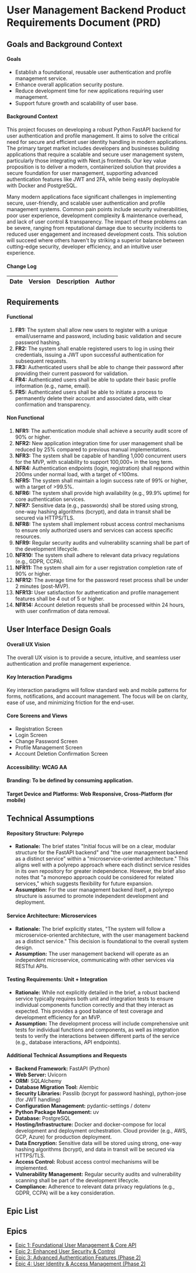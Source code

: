 # User Management Backend Product Requirements Document (PRD)

## Goals and Background Context

#### Goals
*   Establish a foundational, reusable user authentication and profile management service.
*   Enhance overall application security posture.
*   Reduce development time for new applications requiring user management.
*   Support future growth and scalability of user base.

#### Background Context
This project focuses on developing a robust Python FastAPI backend for user authentication and profile management. It aims to solve the critical need for secure and efficient user identity handling in modern applications. The primary target market includes developers and businesses building applications that require a scalable and secure user management system, particularly those integrating with Next.js frontends. Our key value proposition is to deliver a modern, containerized solution that provides a secure foundation for user management, supporting advanced authentication features like JWT and 2FA, while being easily deployable with Docker and PostgreSQL.

Many modern applications face significant challenges in implementing secure, user-friendly, and scalable user authentication and profile management systems. Common pain points include security vulnerabilities, poor user experience, development complexity & maintenance overhead, and lack of user control & transparency. The impact of these problems can be severe, ranging from reputational damage due to security incidents to reduced user engagement and increased development costs. This solution will succeed where others haven't by striking a superior balance between cutting-edge security, developer efficiency, and an intuitive user experience.

#### Change Log
| Date | Version | Description | Author |
|---|---|---|---|

## Requirements

#### Functional
1.  **FR1:** The system shall allow new users to register with a unique email/username and password, including basic validation and secure password hashing.
2.  **FR2:** The system shall enable registered users to log in using their credentials, issuing a JWT upon successful authentication for subsequent requests.
3.  **FR3:** Authenticated users shall be able to change their password after providing their current password for validation.
4.  **FR4:** Authenticated users shall be able to update their basic profile information (e.g., name, email).
5.  **FR5:** Authenticated users shall be able to initiate a process to permanently delete their account and associated data, with clear confirmation and transparency.

#### Non Functional
1.  **NFR1:** The authentication module shall achieve a security audit score of 90% or higher.
2.  **NFR2:** New application integration time for user management shall be reduced by 25% compared to previous manual implementations.
3.  **NFR3:** The system shall be capable of handling 1,000 concurrent users for the MVP, with scalability to support 100,000+ in the long term.
4.  **NFR4:** Authentication endpoints (login, registration) shall respond within 200ms under normal load, with a target of <100ms.
5.  **NFR5:** The system shall maintain a login success rate of 99% or higher, with a target of >99.5%.
6.  **NFR6:** The system shall provide high availability (e.g., 99.9% uptime) for core authentication services.
7.  **NFR7:** Sensitive data (e.g., passwords) shall be stored using strong, one-way hashing algorithms (bcrypt), and data in transit shall be secured via HTTPS/TLS.
8.  **NFR8:** The system shall implement robust access control mechanisms to ensure only authorized users and services can access specific resources.
9.  **NFR9:** Regular security audits and vulnerability scanning shall be part of the development lifecycle.
10. **NFR10:** The system shall adhere to relevant data privacy regulations (e.g., GDPR, CCPA).
11. **NFR11:** The system shall aim for a user registration completion rate of 90% or higher.
12. **NFR12:** The average time for the password reset process shall be under 2 minutes (post-MVP).
13. **NFR13:** User satisfaction for authentication and profile management features shall be 4 out of 5 or higher.
14. **NFR14:** Account deletion requests shall be processed within 24 hours, with user confirmation of data removal.

## User Interface Design Goals

#### Overall UX Vision
The overall UX vision is to provide a secure, intuitive, and seamless user authentication and profile management experience.

#### Key Interaction Paradigms
Key interaction paradigms will follow standard web and mobile patterns for forms, notifications, and account management. The focus will be on clarity, ease of use, and minimizing friction for the end-user.

#### Core Screens and Views
*   Registration Screen
*   Login Screen
*   Change Password Screen
*   Profile Management Screen
*   Account Deletion Confirmation Screen

#### Accessibility: WCAG AA
#### Branding: To be defined by consuming application.
#### Target Device and Platforms: Web Responsive, Cross-Platform (for mobile)

## Technical Assumptions

#### Repository Structure: Polyrepo
*   **Rationale:** The brief states "Initial focus will be on a clear, modular structure for the FastAPI backend" and "the user management backend as a distinct service" within a "microservice-oriented architecture." This aligns well with a polyrepo approach where each distinct service resides in its own repository for greater independence. However, the brief also notes that "a monorepo approach could be considered for related services," which suggests flexibility for future expansion.
*   **Assumption:** For the user management backend itself, a polyrepo structure is assumed to promote independent development and deployment.

#### Service Architecture: Microservices
*   **Rationale:** The brief explicitly states, "The system will follow a microservice-oriented architecture, with the user management backend as a distinct service." This decision is foundational to the overall system design.
*   **Assumption:** The user management backend will operate as an independent microservice, communicating with other services via RESTful APIs.

#### Testing Requirements: Unit + Integration
*   **Rationale:** While not explicitly detailed in the brief, a robust backend service typically requires both unit and integration tests to ensure individual components function correctly and that they interact as expected. This provides a good balance of test coverage and development efficiency for an MVP.
*   **Assumption:** The development process will include comprehensive unit tests for individual functions and components, as well as integration tests to verify the interactions between different parts of the service (e.g., database interactions, API endpoints).

#### Additional Technical Assumptions and Requests
*   **Backend Framework:** FastAPI (Python)
*   **Web Server:** Uvicorn
*   **ORM:** SQLAlchemy
*   **Database Migration Tool:** Alembic
*   **Security Libraries:** Passlib (bcrypt for password hashing), python-jose (for JWT handling)
*   **Configuration Management:** pydantic-settings / dotenv
*   **Python Package Management:** uv
*   **Database:** PostgreSQL
*   **Hosting/Infrastructure:** Docker and docker-compose for local development and deployment orchestration. Cloud provider (e.g., AWS, GCP, Azure) for production deployment.
*   **Data Encryption:** Sensitive data will be stored using strong, one-way hashing algorithms (bcrypt), and data in transit will be secured via HTTPS/TLS.
*   **Access Control:** Robust access control mechanisms will be implemented.
*   **Vulnerability Management:** Regular security audits and vulnerability scanning shall be part of the development lifecycle.
*   **Compliance:** Adherence to relevant data privacy regulations (e.g., GDPR, CCPA) will be a key consideration.

## Epic List

## Epics

* [Epic 1: Foundational User Management & Core API](./prd/epic-1-foundational-user-management.md)
* [Epic 2: Enhanced User Security & Control](./prd/epic-2-enhanced-user-security.md)
* [Epic 3: Advanced Authentication Features (Phase 2)](./prd/epic-3-advanced-authentication.md)
* [Epic 4: User Identity & Access Management (Phase 2)](./prd/epic-4-user-identity-access-management.md)
